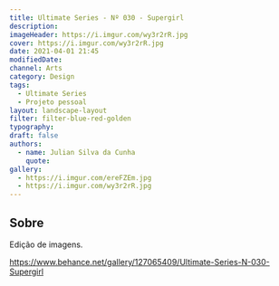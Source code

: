 ```yaml
---
title: Ultimate Series - Nº 030 - Supergirl
description:
imageHeader: https://i.imgur.com/wy3r2rR.jpg
cover: https://i.imgur.com/wy3r2rR.jpg
date: 2021-04-01 21:45
modifiedDate:
channel: Arts
category: Design
tags:
  - Ultimate Series
  - Projeto pessoal
layout: landscape-layout
filter: filter-blue-red-golden
typography:
draft: false
authors:
  - name: Julian Silva da Cunha
    quote:
gallery:
  - https://i.imgur.com/ereFZEm.jpg
  - https://i.imgur.com/wy3r2rR.jpg
---
```


## Sobre

Edição de imagens.

https://www.behance.net/gallery/127065409/Ultimate-Series-N-030-Supergirl
